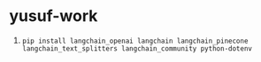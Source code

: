 # yusuf-work

1. `pip install langchain_openai langchain langchain_pinecone langchain_text_splitters langchain_community python-dotenv`
